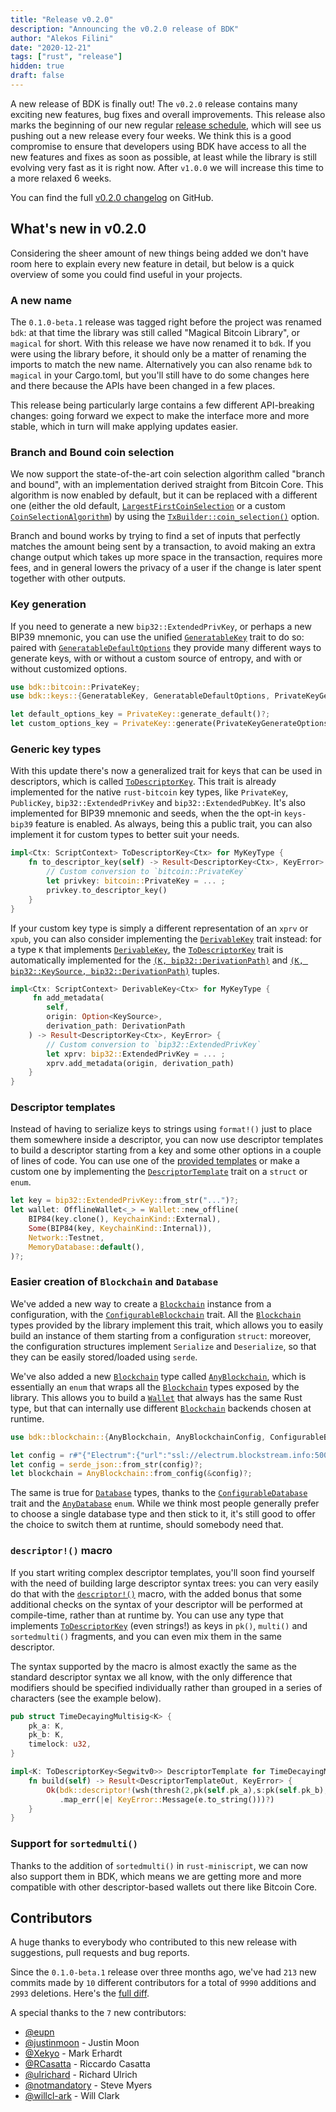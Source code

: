 ```yaml
---
title: "Release v0.2.0"
description: "Announcing the v0.2.0 release of BDK"
author: "Alekos Filini"
date: "2020-12-21"
tags: ["rust", "release"]
hidden: true
draft: false
---
```


A new release of BDK is finally out! The `v0.2.0` release contains many exciting new features, bug fixes and overall improvements. This release also marks the beginning of our new regular [release schedule][release_schedule], which will see us pushing
out a new release every four weeks. We think this is a good compromise to ensure that developers using BDK have access to all the new features and fixes as soon as possible, at least while the library is still evolving very fast as it is
right now. After `v1.0.0` we will increase this time to a more relaxed 6 weeks.

You can find the full [v0.2.0 changelog][changelog] on GitHub.

## What's new in v0.2.0

Considering the sheer amount of new things being added we don't have room here to explain every new feature in detail, but below is a quick overview of some you could find useful in your projects.

### A new name

The `0.1.0-beta.1` release was tagged right before the project was renamed `bdk`: at that time the library was still called "Magical Bitcoin Library", or `magical` for short. With this release we have now renamed it to `bdk`. If you were using the library
before, it should only be a matter of renaming the imports to match the new name. Alternatively you can also rename `bdk` to `magical` in your Cargo.toml, but you'll still have to do some changes here and there because the APIs have been changed in a few
places.

This release being particularly large contains a few different API-breaking changes: going forward we expect to make the interface more and more stable, which in turn will make applying updates easier.

### Branch and Bound coin selection

We now support the state-of-the-art coin selection algorithm called "branch and bound", with an implementation derived straight from Bitcoin Core. This algorithm is now enabled by default, but it can be replaced with a different one (either
the old default, [`LargestFirstCoinSelection`][`LargestFirstCoinSelection`] or a custom [`CoinSelectionAlgorithm`][`CoinSelectionAlgorithm`]) by using the [`TxBuilder::coin_selection()`][`TxBuilder::coin_selection()`] option.

Branch and bound works by trying to find a set of inputs that perfectly matches the amount being sent by a transaction, to avoid making an extra change output which takes up more space in the transaction, requires more fees, and in general lowers the privacy
of a user if the change is later spent together with other outputs.

### Key generation

If you need to generate a new `bip32::ExtendedPrivKey`, or perhaps a new BIP39 mnemonic, you can use the unified [`GeneratableKey`][`GeneratableKey`] trait to do so: paired with [`GeneratableDefaultOptions`][`GeneratableDefaultOptions`] they provide many different ways to generate keys,
with or without a custom source of entropy, and with or without customized options.

```rust
use bdk::bitcoin::PrivateKey;
use bdk::keys::{GeneratableKey, GeneratableDefaultOptions, PrivateKeyGenerateOptions};

let default_options_key = PrivateKey::generate_default()?;
let custom_options_key = PrivateKey::generate(PrivateKeyGenerateOptions { compressed: false })?;
```

### Generic key types

With this update there's now a generalized trait for keys that can be used in descriptors, which is called [`ToDescriptorKey`][`ToDescriptorKey`]. This trait is already implemented for the native `rust-bitcoin` key types, like `PrivateKey`, `PublicKey`, `bip32::ExtendedPrivKey`
and `bip32::ExtendedPubKey`. It's also implemented for BIP39 mnemonic and seeds, when the the opt-in `keys-bip39` feature is enabled. As always, being this a public trait, you can also implement it for custom types to better suit your needs.

```rust
impl<Ctx: ScriptContext> ToDescriptorKey<Ctx> for MyKeyType {
    fn to_descriptor_key(self) -> Result<DescriptorKey<Ctx>, KeyError> {
        // Custom conversion to `bitcoin::PrivateKey`
        let privkey: bitcoin::PrivateKey = ... ;
        privkey.to_descriptor_key()
    }
}
```

If your custom key type is simply a different representation of an `xprv` or `xpub`, you can also consider implementing the [`DerivableKey`][`DerivableKey`] trait instead: for a type `K` that implements [`DerivableKey`][`DerivableKey`], the [`ToDescriptorKey`][`ToDescriptorKey`] trait is automatically
implemented for the [`(K, bip32::DerivationPath)`][K_path] and [`(K, bip32::KeySource, bip32::DerivationPath)`][K_src_path] tuples.

```rust
impl<Ctx: ScriptContext> DerivableKey<Ctx> for MyKeyType {
     fn add_metadata(
        self, 
        origin: Option<KeySource>, 
        derivation_path: DerivationPath
    ) -> Result<DescriptorKey<Ctx>, KeyError> {
        // Custom conversion to `bip32::ExtendedPrivKey`
        let xprv: bip32::ExtendedPrivKey = ... ;
        xprv.add_metadata(origin, derivation_path)
    }
}
```

### Descriptor templates

Instead of having to serialize keys to strings using `format!()` just to place them somewhere inside a descriptor, you can now use descriptor templates to build a descriptor starting from a key and some other options
in a couple of lines of code. You can use one of the [provided templates][desc_templates_mod] or make a custom one by implementing the [`DescriptorTemplate`][`DescriptorTemplate`] trait on a `struct` or `enum`.

```rust
let key = bip32::ExtendedPrivKey::from_str("...")?;
let wallet: OfflineWallet<_> = Wallet::new_offline(
    BIP84(key.clone(), KeychainKind::External),
    Some(BIP84(key, KeychainKind::Internal)),
    Network::Testnet,
    MemoryDatabase::default(),
)?;
```

### Easier creation of `Blockchain` and `Database`

We've added a new way to create a [`Blockchain`][`Blockchain`] instance from a configuration, with the [`ConfigurableBlockchain`][`ConfigurableBlockchain`] trait. All the [`Blockchain`][`Blockchain`] types provided by the library implement this trait, which allows you to easily build an
instance of them starting from a configuration `struct`: moreover, the configuration structures implement `Serialize` and `Deserialize`, so that they can be easily stored/loaded using `serde`.

We've also added a new [`Blockchain`][`Blockchain`] type called [`AnyBlockchain`][`AnyBlockchain`], which is essentially an `enum` that wraps all the [`Blockchain`][`Blockchain`] types exposed by the library. This allows you to build a [`Wallet`][`Wallet`] that always has the same
Rust type, but that can internally use different [`Blockchain`][`Blockchain`] backends chosen at runtime.

```rust
use bdk::blockchain::{AnyBlockchain, AnyBlockchainConfig, ConfigurableBlockchain, ElectrumBlockchainConfig};

let config = r#"{"Electrum":{"url":"ssl://electrum.blockstream.info:50002","socks5":null,"retry":3,"timeout":5}}"#;
let config = serde_json::from_str(config)?;
let blockchain = AnyBlockchain::from_config(&config)?;
```

The same is true for [`Database`][`Database`] types, thanks to the [`ConfigurableDatabase`][`ConfigurableDatabase`] trait and the [`AnyDatabase`][`AnyDatabase`] `enum`. While we think most people generally prefer to choose a single database type and then stick to it, it's still good
to offer the choice to switch them at runtime, should somebody need that.

### `descriptor!()` macro

If you start writing complex descriptor templates, you'll soon find yourself with the need of building large descriptor syntax trees: you can very easily do that with the [`descriptor!()`][`descriptor!()`] macro, with the added bonus that some additional checks on the
syntax of your descriptor will be performed at compile-time, rather than at runtime by. You can use any type that implements [`ToDescriptorKey`][`ToDescriptorKey`] (even strings!) as keys in `pk()`, `multi()` and `sortedmulti()` fragments, and you can even mix
them in the same descriptor.

The syntax supported by the macro is almost exactly the same as the standard descriptor syntax we all know, with the only difference that modifiers should be specified individually rather than
grouped in a series of characters (see the example below).

```rust
pub struct TimeDecayingMultisig<K> {
    pk_a: K,
    pk_b: K,
    timelock: u32,
}

impl<K: ToDescriptorKey<Segwitv0>> DescriptorTemplate for TimeDecayingMultisig<K> {
    fn build(self) -> Result<DescriptorTemplateOut, KeyError> {
        Ok(bdk::descriptor!(wsh(thresh(2,pk(self.pk_a),s:pk(self.pk_b),s:d:v:older(self.timelock))))
           .map_err(|e| KeyError::Message(e.to_string()))?)
    }
}
```

### Support for `sortedmulti()`

Thanks to the addition of `sortedmulti()` in `rust-miniscript`, we can now also support them in BDK, which means we are getting more and more compatible with other descriptor-based wallets out there like Bitcoin Core.

## Contributors

A huge thanks to everybody who contributed to this new release with suggestions, pull requests and bug reports.

Since the `0.1.0-beta.1` release over three months ago, we've had `213` new commits made by `10` different contributors for a total of `9990` additions and `2993` deletions. Here's the [full diff][gh_diff].

A special thanks to the `7` new contributors:

- [@eupn][@eupn]
- [@justinmoon][@justinmoon] - Justin Moon
- [@Xekyo][@Xekyo] - Mark Erhardt
- [@RCasatta][@RCasatta] - Riccardo Casatta
- [@ulrichard][@ulrichard] - Richard Ulrich
- [@notmandatory][@notmandatory] - Steve Myers
- [@willcl-ark][@willcl-ark] - Will Clark

[release_schedule]: https://github.com/bitcoindevkit/bdk/blob/7d6cd6d4f5a26194830f90e6460e0b82bddf9594/DEVELOPMENT_CYCLE.md
[changelog]: https://github.com/bitcoindevkit/bdk/blob/7d6cd6d4f5a26194830f90e6460e0b82bddf9594/CHANGELOG.md#v020---010-beta1
[gh_diff]: https://github.com/bitcoindevkit/bdk/compare/0.1.0-beta.1...v0.2.0

[`LargestFirstCoinSelection`]: https://docs.rs/bdk/0.2.0/bdk/wallet/coin_selection/struct.LargestFirstCoinSelection.html
[`CoinSelectionAlgorithm`]: https://docs.rs/bdk/0.2.0/bdk/wallet/coin_selection/trait.CoinSelectionAlgorithm.html
[`TxBuilder::coin_selection()`]: https://docs.rs/bdk/0.2.0/bdk/wallet/tx_builder/struct.TxBuilder.html#method.coin_selection
[`ToDescriptorKey`]: https://docs.rs/bdk/0.2.0/bdk/keys/trait.ToDescriptorKey.html
[`DerivableKey`]: https://docs.rs/bdk/0.2.0/bdk/keys/trait.DerivableKey.html
[K_path]: https://docs.rs/bdk/0.2.0/bdk/keys/trait.ToDescriptorKey.html#impl-ToDescriptorKey%3CCtx%3E-for-(T%2C%20DerivationPath)
[K_src_path]: https://docs.rs/bdk/0.2.0/bdk/keys/trait.ToDescriptorKey.html#impl-ToDescriptorKey%3CCtx%3E-for-(T%2C%20KeySource%2C%20DerivationPath)
[`GeneratableKey`]: https://docs.rs/bdk/0.2.0/bdk/keys/trait.GeneratableKey.html
[`GeneratableDefaultOptions`]: https://docs.rs/bdk/0.2.0/bdk/keys/trait.GeneratableDefaultOptions.html
[`DescriptorTemplate`]: https://docs.rs/bdk/0.2.0/bdk/descriptor/template/trait.DescriptorTemplate.html
[desc_templates_mod]: https://docs.rs/bdk/0.2.0/bdk/descriptor/template/index.html
[`Blockchain`]: https://docs.rs/bdk/0.2.0/bdk/blockchain/trait.Blockchain.html
[`ConfigurableBlockchain`]: https://docs.rs/bdk/0.2.0/bdk/blockchain/trait.ConfigurableBlockchain.html
[`Database`]: https://docs.rs/bdk/0.2.0/bdk/database/trait.Database.html
[`ConfigurableDatabase`]: https://docs.rs/bdk/0.2.0/bdk/database/trait.ConfigurableDatabase.html
[`AnyBlockchain`]: https://docs.rs/bdk/0.2.0/bdk/blockchain/any/enum.AnyBlockchain.html
[`AnyDatabase`]: https://docs.rs/bdk/0.2.0/bdk/database/any/enum.AnyDatabase.html
[`Wallet`]: https://docs.rs/bdk/0.2.0/bdk/wallet/struct.Wallet.html
[`descriptor!()`]: https://docs.rs/bdk/0.2.0/bdk/macro.descriptor.html

[@notmandatory]: https://github.com/notmandatory
[@willcl-ark]: https://github.com/willcl-ark
[@ulrichard]: https://github.com/ulrichard
[@Xekyo]: https://github.com/Xekyo
[@RCasatta]: https://github.com/RCasatta
[@justinmoon]: https://github.com/justinmoon
[@eupn]: https://github.com/eupn
